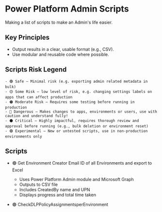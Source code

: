 # Power Platform Admin Scripts
Making a list of scripts to make an Admin's life easier.

## Key Principles
- Output results in a clear, usable format (e.g., CSV).
- Use modular and reusable code where possible.

## Scripts Risk Legend
    - 🟢 Safe – Minimal risk (e.g. exporting admin related metadata in bulk)
    - 🟡 Some Risk – low level of risk, e.g. changing settings labels on apps that can affect production
    - 🟠 Moderate Risk – Requires some testing before running in production 
    - 🔴 Dangerous – Makes changes to apps, environments or users, use with caution and understand fully!
    - ⚫ Critical – Highly impactful, requires thorough review and approval before running (e.g., bulk deletion or environment reset)
    - 🟣 Experimental – New or untested scripts, use in non-production environments only

## Scripts

- 🟢 Get Environment Creator Email ID of all Environments and export to Excel  
  - Uses Power Platform Admin module and Microsoft Graph  
  - Outputs to CSV file  
  - Includes CreatedBy name and UPN  
  - Displays progress and total time taken  

- 🟣 CheckDLPPolicyAssignmentsperEnvironment